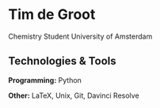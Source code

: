 # Tim de Groot

Chemistry Student
University of Amsterdam

## Technologies & Tools

**Programming:** Python

**Other:** LaTeX, Unix, Git, Davinci Resolve
